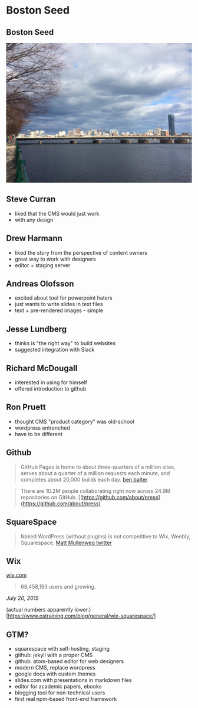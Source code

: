 # Boston Seed

## Boston Seed
![](/images/boston.jpg)

## Steve Curran
- liked that the CMS would just work
- with any design

## Drew Harmann
- liked the story from the perspective of content owners
- great way to work with designers
- editor + staging server

## Andreas Olofsson
- excited about tool for powerpoint haters
- just wants to write slides in text files
- text + pre-rendered images - simple

## Jesse Lundberg
- thinks is "the right way" to build websites
- suggested integration with Slack

## Richard McDougall
- interested in using for himself
- offered introduction to github

## Ron Pruett
- thought CMS "product category" was old-school
- wordpress entrenched
- have to be different


## Github

> GitHub Pages is home to about three-quarters of a million sites, serves about a quarter of a million requests each minute, and completes about 20,000 builds each day. [ben balter](http://ben.balter.com/2015/06/11/using-github-pages-to-showcase-your-orgs-open-source-efforts/)

> There are 10.2M people collaborating right now across 24.9M repositories on GitHub. [(https://github.com/about/press](https://github.com/about/press)


## SquareSpace

> Naked WordPress (without plugins) is not competitive to Wix, Weebly, Squarespace. [Matt Mullenweg twitter](https://twitter.com/photomatt/status/559559918898794496)


## Wix

[wix.com](http://www.wix.com/)

> 68,458,193 users and growing.

_July 20, 2015_

(actual numbers apparently lower.)[https://www.ostraining.com/blog/general/wix-squarespace/]


## GTM?
- squarespace with self-hosting, staging
- github: jekyll with a proper CMS
- github: atom-based editor for web designers
- modern CMS, replace wordpress
- google docs with custom themes
- slides.com with presentations in markdown files
- editor for academic papers, ebooks
- blogging tool for non-technical users
- first real npm-based front-end framework
